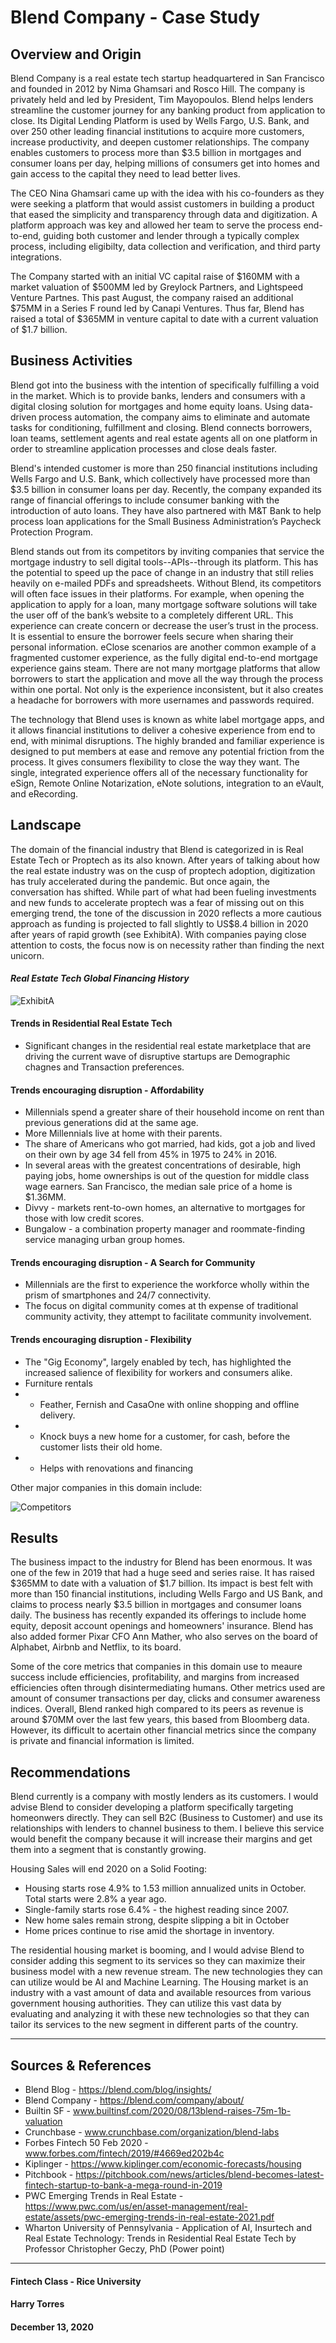 # Blend Company - Case Study
## **Overview and Origin**

Blend Company is a real estate tech startup headquartered in San Francisco and founded in 2012 by Nima Ghamsari and Rosco Hill. The company is privately held and led by President, Tim Mayopoulos. Blend helps lenders streamline the customer journey for any banking product from application to close. Its Digital Lending Platform is used by Wells Fargo, U.S. Bank, and over 250 other leading financial institutions to acquire more customers, increase productivity, and deepen customer relationships. The company enables customers to process more than $3.5 billion in mortgages and consumer loans per day, helping millions of consumers get into homes and gain access to the capital they need to lead better lives.


The CEO Nina Ghamsari came up with the idea with his co-founders as they were seeking a platform that would assist customers in building a product that eased the simplicity and transparency through data and digitization. A platform approach was key and allowed her team to serve the process end-to-end, guiding both customer and lender through a typically complex process, including eligibilty, data collection and verification, and third party integrations. 


The Company started with an initial VC capital raise of $160MM with a market valuation of $500MM led by Greylock Partners, and Lightspeed Venture Partnes. This past August, the company raised an additional $75MM in a Series F round led by Canapi Ventures. Thus far, Blend has raised a total of $365MM in venture capital to date with a current valuation of $1.7 billion.

## **Business Activities**

Blend got into the business with the intention of specifically fulfilling a void in the market. Which is to provide banks, lenders and consumers with a digital closing solution for mortgages and home equity loans. Using data-driven process automation, the company aims to eliminate and automate tasks for conditioning, fulfillment and closing. Blend connects borrowers, loan teams, settlement agents and real estate agents all on one platform in order to streamline application processes and close deals faster. 


Blend's intended customer is more than 250 financial institutions including Wells Fargo and U.S. Bank, which collectively have processed more than $3.5 billion in consumer loans per day. Recently, the company expanded its range of financial offerings to include consumer banking with the introduction of auto loans. They have also partnered with M&T Bank to help process loan applications for the Small Business Administration’s Paycheck Protection Program.


Blend stands out from its competitors by inviting companies that service the mortgage industry to sell digital tools--APIs--through its platform. This has the potential to speed up the pace of change in an industry that still relies heavily on e-mailed PDFs and spreadsheets. Without Blend, its competitors will often face issues in their platforms. For example, when opening the application to apply for a loan, many mortgage software solutions will take the user off of the bank’s website to a completely different URL. This experience can create concern or decrease the user’s trust in the process. It is essential to ensure the borrower feels secure when sharing their personal information. eClose scenarios are another common example of a fragmented customer experience, as the fully digital end-to-end mortgage experience gains steam. There are not many mortgage platforms that allow borrowers to start the application and move all the way through the process within one portal. Not only is the experience inconsistent, but it also creates a headache for borrowers with more usernames and passwords required. 


The technology that Blend uses is known as white label mortgage apps, and it allows financial institutions to deliver a cohesive experience from end to end, with minimal disruptions. The highly branded and familiar experience is designed to put members at ease and remove any potential friction from the process. It gives consumers flexibility to close the way they want. The single, integrated experience offers all of the necessary functionality for eSign, Remote Online Notarization, eNote solutions, integration to an eVault, and eRecording. 

## **Landscape**

The domain of the financial industry that Blend is categorized in is Real Estate Tech or Proptech as its also known. After years of talking about how the real estate industry was on the cusp of proptech adoption, digitization has truly accelerated during the pandemic. But once again, the conversation has shifted. While part of what had been fueling investments and new funds to accelerate proptech was a fear of missing out on this emerging trend, the tone of the discussion in 2020 reflects
a more cautious approach as funding is projected to fall slightly
to US$8.4 billion in 2020 after years of rapid growth (see ExhibitA). With companies paying close attention to costs, the focus
now is on necessity rather than finding the next unicorn.

#### _Real Estate Tech Global Financing History_

![ExhibitA](Images/2020-12-13-20-17-57.png)


#### Trends in Residential Real Estate Tech
* Significant changes in the residential real estate marketplace that are driving the current wave of disruptive startups are Demographic chagnes and Transaction preferences. 

#### Trends encouraging disruption - Affordability
* Millennials spend a greater share of their household income on rent than previous generations did at the same age.
* More Millennials live at home with their parents.
* The share of Americans who got married, had kids, got a job and lived on their own by age 34 fell from 45% in 1975 to 24% in 2016.
* In several areas with the greatest concentrations of desirable, high paying jobs, home ownerships is out of the question for middle class wage earners. San Francisco, the median sale price of a home is $1.36MM.
* Divvy - markets rent-to-own homes, an alternative to mortgages for those with low credit scores. 
* Bungalow - a combination property manager and roommate-finding service managing urban group homes. 

#### Trends encouraging disruption - A Search for Community
* Millennials are the first to experience the workforce wholly within the prism of smartphones and 24/7 connectivity.
* The focus on digital community comes at th expense of traditional community activity, they attempt to facilitate community involvement. 

#### Trends encouraging disruption - Flexibility
* The "Gig Economy", largely enabled by tech, has highlighted the increased salience of flexibility for workers and consumers alike.
* Furniture rentals
* * Feather, Fernish and CasaOne with online shopping and offline delivery.
* * Knock buys a new home for a customer, for cash, before the customer lists their old home.
* * Helps with renovations and financing


Other major companies in this domain include:

![Competitors](Images/2020-12-13-20-54-31.png)

## **Results**

The business impact to the industry for Blend has been enormous. It was one of the few in 2019 that had a huge seed and series raise. It has raised $365MM to date with a valuation of $1.7 billion. Its impact is best felt with more than 150 financial institutions, including Wells Fargo and US Bank, and claims to process nearly $3.5 billion in mortgages and consumer loans daily. The business has recently expanded its offerings to include home equity, deposit account openings and homeowners' insurance. Blend has also added former Pixar CFO Ann Mather, who also serves on the board of Alphabet, Airbnb and Netflix, to its board.  


Some of the core metrics that companies in this domain use to meaure success include efficiencies, profitability, and margins from increased efficiencies often through disintermediating humans. Other metrics used are amount of consumer transactions per day, clicks and consumer awareness indices. Overall, Blend ranked high compared to its peers as revenue is around $70MM over the last few years, this based from Bloomberg data. However, its difficult to acertain other financial metrics since the company is private and financial information is limited. 

## **Recommendations**

Blend currently is a company with mostly lenders as its customers. I would advise Blend to consider developing a platform specifically targeting homeonwers directly. They can sell B2C (Business to Customer) and use its relationships with lenders to channel business to them. I believe this service would benefit the company because it will increase their margins and get them into a segment that is constantly growing. 

Housing Sales will end 2020 on a Solid Footing:
*  Housing starts rose 4.9% to 1.53 million annualized units in October. Total starts were 2.8% a year ago. 
* Single-family starts rose 6.4% - the highest reading since 2007.
* New home sales remain strong, despite slipping a bit in October
* Home prices continue to rise amid the shortage in inventory.

The residential housing market is booming, and I would advise Blend to consider adding this segment to its services so they can maximize their business model with a new revenue stream. The new technologies they can can utilize would be AI and Machine Learning. The Housing market is an industry with a vast amount of data and available resources from various government housing authorities. They can utilize this vast data by evaluating and analyzing it with these new technologies so that they can tailor its services to the new segment in different parts of the country. 

---
## Sources & References
* Blend Blog - https://blend.com/blog/insights/
* Blend Company - https://blend.com/company/about/
* Builtin SF - www.builtinsf.com/2020/08/13blend-raises-75m-1b-valuation
* Crunchbase - www.crunchbase.com/organization/blend-labs
* Forbes Fintech 50 Feb 2020 - www.forbes.com/fintech/2019/#4669ed202b4c
* Kiplinger - https://www.kiplinger.com/economic-forecasts/housing
* Pitchbook - https://pitchbook.com/news/articles/blend-becomes-latest-fintech-startup-to-bank-a-mega-round-in-2019 
* PWC Emerging Trends in Real Estate - https://www.pwc.com/us/en/asset-management/real-estate/assets/pwc-emerging-trends-in-real-estate-2021.pdf
* Wharton University of Pennsylvania - Application of AI, Insurtech and Real Estate Technology: Trends in Residential Real Estate Tech by Professor Christopher Geczy, PhD (Power point)

---

#### Fintech Class - Rice University
#### Harry Torres
#### December 13, 2020
